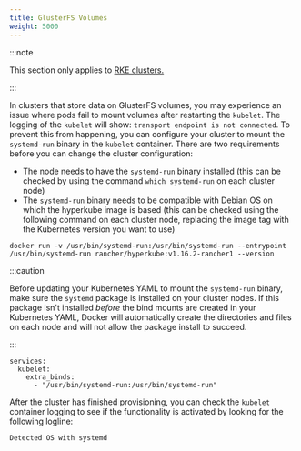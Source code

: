 ```yaml
---
title: GlusterFS Volumes
weight: 5000
---
```


:::note

This section only applies to [RKE clusters.]({{<baseurl>}}/rancher/v2.6/en/cluster-provisioning/rke-clusters/)

:::

In clusters that store data on GlusterFS volumes, you may experience an issue where pods fail to mount volumes after restarting the `kubelet`. The logging of the `kubelet` will show: `transport endpoint is not connected`. To prevent this from happening, you can configure your cluster to mount the `systemd-run` binary in the `kubelet` container. There are two requirements before you can change the cluster configuration:

- The node needs to have the `systemd-run` binary installed (this can be checked by using the command `which systemd-run` on each cluster node)
- The `systemd-run` binary needs to be compatible with Debian OS on which the hyperkube image is based (this can be checked using the following command on each cluster node, replacing the image tag with the Kubernetes version you want to use)

```
docker run -v /usr/bin/systemd-run:/usr/bin/systemd-run --entrypoint /usr/bin/systemd-run rancher/hyperkube:v1.16.2-rancher1 --version
```

:::caution

Before updating your Kubernetes YAML to mount the `systemd-run` binary, make sure the `systemd` package is installed on your cluster nodes. If this package isn't installed _before_ the bind mounts are created in your Kubernetes YAML, Docker will automatically create the directories and files on each node and will not allow the package install to succeed.

:::

```
services:
  kubelet:
    extra_binds:
      - "/usr/bin/systemd-run:/usr/bin/systemd-run"
```

After the cluster has finished provisioning, you can check the `kubelet` container logging to see if the functionality is activated by looking for the following logline:

```
Detected OS with systemd
```